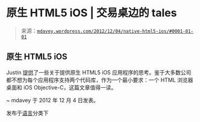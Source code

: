 <!--yml

分类：未分类

日期：2024-05-18 06:32:41

-->

# 原生 HTML5 iOS | 交易桌边的 tales

> 来源：[`mdavey.wordpress.com/2012/12/04/native-html5-ios/#0001-01-01`](https://mdavey.wordpress.com/2012/12/04/native-html5-ios/#0001-01-01)

## 原生 HTML5 iOS

Justin [提供](http://justinvincent.com/page/2043/anatomy-of-a-beautiful-native-feeling-ios-app)了一些关于提供原生 HTML5 iOS 应用程序的思考。鉴于大多数公司都不想为每个应用程序支持两个代码库，作为一个最小要求：一个 HTML 浏览器桌面和 iOS Objective-C，这篇文章值得一读。

~ mdavey 于 2012 年 12 月 4 日发表。

发布于[语言](https://mdavey.wordpress.com/category/languages/)分类下
